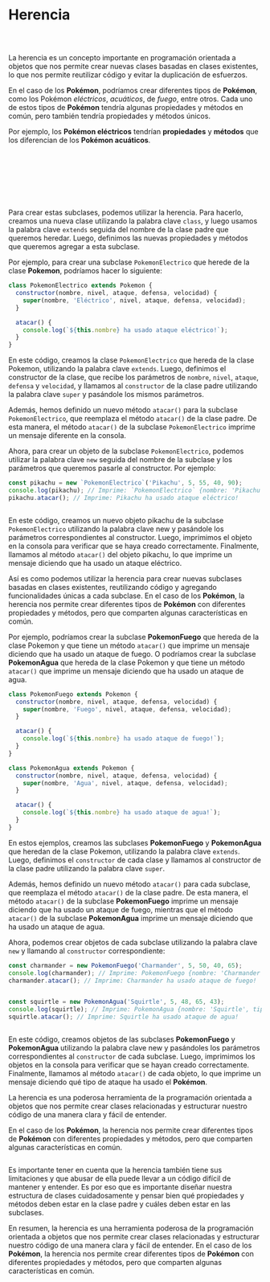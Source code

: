 # Herencia


<center style='margin:30px'>
<img :src="$withBase('/img/pikas.jpg')" width='400' />
</center>

La herencia es un concepto importante en programación orientada a objetos que nos permite crear nuevas clases basadas en clases existentes, lo que nos permite reutilizar código y evitar la duplicación de esfuerzos.

En el caso de los **Pokémon**, podríamos crear diferentes tipos de **Pokémon**, como los Pokémon *eléctricos*, *acuáticos*, de *fuego*, entre otros. Cada uno de estos tipos de **Pokémon** tendría algunas propiedades y métodos en común, pero también tendría propiedades y métodos únicos.

Por ejemplo, los **Pokémon eléctricos** tendrían **propiedades** y **métodos** que los diferencian de los **Pokémon acuáticos**.

<center style='margin:50px'>
<img :src="$withBase('/img/ball-electric.png')" width='150' style='margin:5px'/>
<img :src="$withBase('/img/ball-water.png')" width='150' style='margin:5px'/>
<img :src="$withBase('/img/ball-fire.png')" width='150' style='margin:5px'/>
</center>

Para crear estas subclases, podemos utilizar la herencia. Para hacerlo, creamos una nueva clase utilizando la palabra clave `class`, y luego usamos la palabra clave `extends` seguida del nombre de la clase padre que queremos heredar. Luego, definimos las nuevas propiedades y métodos que queremos agregar a esta subclase.

Por ejemplo, para crear una subclase `PokemonElectrico` que herede de la clase **Pokemon**, podríamos hacer lo siguiente:

~~~js
class PokemonElectrico extends Pokemon {
  constructor(nombre, nivel, ataque, defensa, velocidad) {
    super(nombre, 'Eléctrico', nivel, ataque, defensa, velocidad);
  }

  atacar() {
    console.log(`${this.nombre} ha usado ataque eléctrico!`);
  }
}
~~~

En este código, creamos la clase `PokemonElectrico` que hereda de la clase Pokemon, utilizando la palabra clave `extends`. Luego, definimos el constructor de la clase, que recibe los parámetros de `nombre`, `nivel`, `ataque`, `defensa` y `velocidad`, y llamamos al `constructor` de la clase padre utilizando la palabra clave `super` y pasándole los mismos parámetros.

Además, hemos definido un nuevo método `atacar()` para la subclase `PokemonElectrico`, que reemplaza el método `atacar()` de la clase padre. De esta manera, el método `atacar()` de la subclase `PokemonElectrico` imprime un mensaje diferente en la consola.

Ahora, para crear un objeto de la subclase `PokemonElectrico`, podemos utilizar la palabra clave `new` seguida del nombre de la subclase y los parámetros que queremos pasarle al constructor. Por ejemplo:

~~~js
const pikachu = new `PokemonElectrico`('Pikachu', 5, 55, 40, 90);
console.log(pikachu); // Imprime: `PokemonElectrico` {nombre: 'Pikachu', tipo: 'Eléctrico', nivel: 5, ataque: 55, defensa: 40, velocidad: 90}
pikachu.atacar(); // Imprime: Pikachu ha usado ataque eléctrico!
~~~

<center>
<img :src="$withBase('/img/pika-run.png')" width='200'/>
</center>

En este código, creamos un nuevo objeto pikachu de la subclase `PokemonElectrico` utilizando la palabra clave new y pasándole los parámetros correspondientes al constructor. Luego, imprimimos el objeto en la consola para verificar que se haya creado correctamente. Finalmente, llamamos al método `atacar()` del objeto pikachu, lo que imprime un mensaje diciendo que ha usado un ataque eléctrico.

Así es como podemos utilizar la herencia para crear nuevas subclases basadas en clases existentes, reutilizando código y agregando funcionalidades únicas a cada subclase. En el caso de los **Pokémon**, la herencia nos permite crear diferentes tipos de **Pokémon** con diferentes propiedades y métodos, pero que comparten algunas características en común.

Por ejemplo, podríamos crear la subclase **PokemonFuego** que hereda de la clase Pokemon y que tiene un método `atacar()` que imprime un mensaje diciendo que ha usado un ataque de fuego. O podríamos crear la subclase **PokemonAgua** que hereda de la clase Pokemon y que tiene un método `atacar()` que imprime un mensaje diciendo que ha usado un ataque de agua.

~~~js
class PokemonFuego extends Pokemon {
  constructor(nombre, nivel, ataque, defensa, velocidad) {
    super(nombre, 'Fuego', nivel, ataque, defensa, velocidad);
  }

  atacar() {
    console.log(`${this.nombre} ha usado ataque de fuego!`);
  }
}

class PokemonAgua extends Pokemon {
  constructor(nombre, nivel, ataque, defensa, velocidad) {
    super(nombre, 'Agua', nivel, ataque, defensa, velocidad);
  }

  atacar() {
    console.log(`${this.nombre} ha usado ataque de agua!`);
  }
}
~~~

En estos ejemplos, creamos las subclases **PokemonFuego** y **PokemonAgua** que heredan de la clase Pokemon, utilizando la palabra clave `extends`. Luego, definimos el `constructor` de cada clase y llamamos al constructor de la clase padre utilizando la palabra clave `super`.

Además, hemos definido un nuevo método `atacar()` para cada subclase, que reemplaza el método `atacar()` de la clase padre. De esta manera, el método `atacar()` de la subclase **PokemonFuego** imprime un mensaje diciendo que ha usado un ataque de fuego, mientras que el método `atacar()` de la subclase **PokemonAgua** imprime un mensaje diciendo que ha usado un ataque de agua.

Ahora, podemos crear objetos de cada subclase utilizando la palabra clave `new` y llamando al `constructor` correspondiente:

~~~js
const charmander = new PokemonFuego('Charmander', 5, 50, 40, 65);
console.log(charmander); // Imprime: PokemonFuego {nombre: 'Charmander', tipo: 'Fuego', nivel: 5, ataque: 50, defensa: 40, velocidad: 65}
charmander.atacar(); // Imprime: Charmander ha usado ataque de fuego!

~~~

<center>
<img :src="$withBase('/img/charmander.png')" width='180'/>
</center>

~~~js
const squirtle = new PokemonAgua('Squirtle', 5, 48, 65, 43);
console.log(squirtle); // Imprime: PokemonAgua {nombre: 'Squirtle', tipo: 'Agua', nivel: 5, ataque: 48, defensa: 65, velocidad: 43}
squirtle.atacar(); // Imprime: Squirtle ha usado ataque de agua!
~~~

<center>
<img :src="$withBase('/img/squirtle.png')" width='180'/>
</center>


En este código, creamos objetos de las subclases **PokemonFuego** y **PokemonAgua** utilizando la palabra clave new y pasándoles los parámetros correspondientes al `constructor` de cada subclase. Luego, imprimimos los objetos en la consola para verificar que se hayan creado correctamente. Finalmente, llamamos al método `atacar()` de cada objeto, lo que imprime un mensaje diciendo qué tipo de ataque ha usado el **Pokémon**.

La herencia es una poderosa herramienta de la programación orientada a objetos que nos permite crear clases relacionadas y estructurar nuestro código de una manera clara y fácil de entender.

En el caso de los **Pokémon**, la herencia nos permite crear diferentes tipos de **Pokémon** con diferentes propiedades y métodos, pero que comparten algunas características en común.

<center>
<img :src="$withBase('/img/pokemon-types.png')" />
</center>


Es importante tener en cuenta que la herencia también tiene sus limitaciones y que abusar de ella puede llevar a un código difícil de mantener y entender. Es por eso que es importante diseñar nuestra estructura de clases cuidadosamente y pensar bien qué propiedades y métodos deben estar en la clase padre y cuáles deben estar en las subclases.

En resumen, la herencia es una herramienta poderosa de la programación orientada a objetos que nos permite crear clases relacionadas y estructurar nuestro código de una manera clara y fácil de entender. En el caso de los **Pokémon**, la herencia nos permite crear diferentes tipos de **Pokémon** con diferentes propiedades y métodos, pero que comparten algunas características en común.

